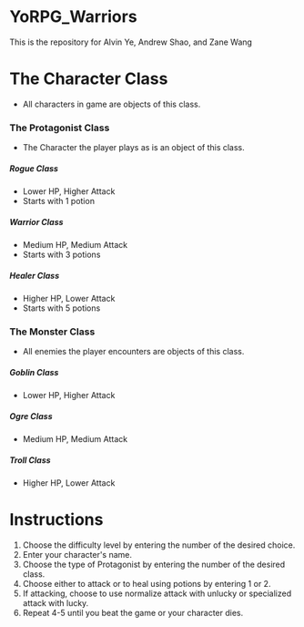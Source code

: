 # YoRPG_Warriors
This is the repository for Alvin Ye, Andrew Shao, and Zane Wang

# The Character Class
* All characters in game are objects of this class.

### The Protagonist Class
* The Character the player plays as is an object of this class.

##### Rogue Class
* Lower HP, Higher Attack
* Starts with 1 potion
##### Warrior Class
* Medium HP, Medium Attack
* Starts with 3 potions
##### Healer Class
* Higher HP, Lower Attack
* Starts with 5 potions

### The Monster Class
* All enemies the player encounters are objects of this class.

##### Goblin Class
* Lower HP, Higher Attack
##### Ogre Class
* Medium HP, Medium Attack
##### Troll Class
* Higher HP, Lower Attack

# Instructions
1. Choose the difficulty level by entering the number of the desired choice.
2. Enter your character's name.
3. Choose the type of Protagonist by entering the number of the desired class.
4. Choose either to attack or to heal using potions by entering 1 or 2.
5. If attacking, choose to use normalize attack with unlucky or specialized attack with lucky.
6. Repeat 4-5 until you beat the game or your character dies.
